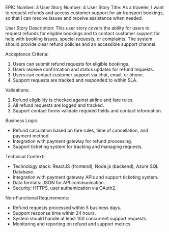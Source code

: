 EPIC Number: 3
User Story Number: 4
User Story Title: As a traveler, I want to request refunds and access customer support for air transport bookings, so that I can resolve issues and receive assistance when needed.

User Story Description: This user story covers the ability for users to request refunds for eligible bookings and to contact customer support for help with booking issues, special requests, or complaints. The system should provide clear refund policies and an accessible support channel.

Acceptance Criteria:
1. Users can submit refund requests for eligible bookings.
2. Users receive confirmation and status updates for refund requests.
3. Users can contact customer support via chat, email, or phone.
4. Support requests are tracked and responded to within SLA.

Validations:
1. Refund eligibility is checked against airline and fare rules.
2. All refund requests are logged and tracked.
3. Support contact forms validate required fields and contact information.

Business Logic:
- Refund calculation based on fare rules, time of cancellation, and payment method.
- Integration with payment gateway for refund processing.
- Support ticketing system for tracking and managing requests.

Technical Context:
- Technology stack: ReactJS (frontend), Node.js (backend), Azure SQL Database.
- Integration with payment gateway APIs and support ticketing system.
- Data formats: JSON for API communication.
- Security: HTTPS, user authentication via OAuth2.

Non-Functional Requirements:
- Refund requests processed within 5 business days.
- Support response time within 24 hours.
- System should handle at least 100 concurrent support requests.
- Monitoring and reporting on refund and support metrics.
